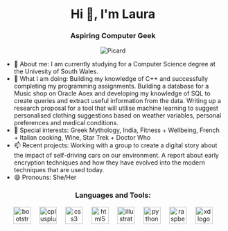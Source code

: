 <h1 align="center">Hi 👋, I'm Laura</h1>
<h3 align="center">Aspiring Computer Geek</h3>


<div align="center">
	<img src="https://i.giphy.com/media/v1.Y2lkPTc5MGI3NjExOTd2dzNuYzVycGNua3hheTl5bGR5aDFqdnRwNzViMmFydXFydGNheCZlcD12MV9pbnRlcm5hbF9naWZfYnlfaWQmY3Q9Zw/L3ut1TkDIqduYKM21D/giphy.gif" alt=Picard>
</div>

	

- 👀 About me: I am currently studying for a Computer Science degree at the Univesity of South Wales.
- 🌱 What I am doing: Building my knowledge of C++ and successfully completing my programming assignments. Building a database for a Music shop on Oracle Aoex and developing my knowledge of SQL to create queries and extract useful information from the data. Writing up a research proposal for a tool that will utilise machine learning to suggest personalised clothing suggestions based on weather variables, personal preferences and medical conditions. 
- 💞️ Special interests: Greek Mythology, India, Fitness + Wellbeing, French + Italian cooking, Wine, Star Trek + Doctor Who 
- 📫 Recent projects: Working with a group to create a digital story about the impact of self-driving cars on our environment. A report about early encryption techniques and how they have evolved into the modern techniques that are used today. 
- 😄 Pronouns: She/Her



<h3 align="center">Languages and Tools:</h3>
<div align="center">
  <img src="https://cdn.jsdelivr.net/gh/devicons/devicon/icons/bootstrap/bootstrap-original.svg" height="40" alt="bootstrap logo"  />
  <img width="12" />
  <img src="https://cdn.jsdelivr.net/gh/devicons/devicon/icons/cplusplus/cplusplus-original.svg" height="40" alt="cplusplus logo"  />
  <img width="12" />
  <img src="https://cdn.jsdelivr.net/gh/devicons/devicon/icons/css3/css3-original.svg" height="40" alt="css3 logo"  />
  <img width="12" />
  <img src="https://cdn.jsdelivr.net/gh/devicons/devicon/icons/html5/html5-original.svg" height="40" alt="html5 logo"  />
  <img width="12" />
  <img src="https://cdn.jsdelivr.net/gh/devicons/devicon/icons/illustrator/illustrator-plain.svg" height="40" alt="illustrator logo"  />
  <img width="12" />
  <img src="https://cdn.jsdelivr.net/gh/devicons/devicon/icons/python/python-original.svg" height="40" alt="python logo"  />
  <img width="12" />
  <img src="https://cdn.jsdelivr.net/gh/devicons/devicon/icons/raspberrypi/raspberrypi-original.svg" height="40" alt="raspberrypi logo"  />
  <img width="12" />
  <img src="https://cdn.jsdelivr.net/gh/devicons/devicon/icons/xd/xd-plain.svg" height="40" alt="xd logo"  />
</div>

###




<!---
Laura-Mary/Laura-Mary is a ✨ special ✨ repository because its `README.md` (this file) appears on your GitHub profile.
You can click the Preview link to take a look at your changes.
--->

